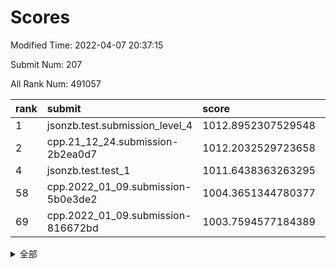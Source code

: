 # Scores

Modified Time: 2022-04-07 20:37:15

Submit Num: 207

All Rank Num: 491057

| rank |               submit               |       score        |       sigma        | pk_num |
| :--- | :--------------------------------- | :----------------- | :----------------- | :----- |
| 1    | jsonzb.test.submission_level_4     | 1012.8952307529548 | 0.8059494240684428 | 9494   |
| 2    | cpp.21_12_24.submission-2b2ea0d7   | 1012.2032529723658 | 0.8100117513784502 | 9488   |
| 4    | jsonzb.test.test_1                 | 1011.6438363263295 | 0.7796143259354464 | 9490   |
| 58   | cpp.2022_01_09.submission-5b0e3de2 | 1004.3651344780377 | 0.7253081268193907 | 9487   |
| 69   | cpp.2022_01_09.submission-816672bd | 1003.7594577184389 | 0.7053722990274172 | 9490   |


<details>
<summary>全部</summary>

| rank |                 submit                 |       score        |       sigma        | pk_num |
| :--- | :------------------------------------- | :----------------- | :----------------- | :----- |
| 1    | jsonzb.test.submission_level_4         | 1012.8952307529548 | 0.8059494240684428 | 9494   |
| 2    | cpp.21_12_24.submission-2b2ea0d7       | 1012.2032529723658 | 0.8100117513784502 | 9488   |
| 3    | gobigger.level_3.submission_level_3_41 | 1011.6730069606509 | 0.788871035103315  | 9489   |
| 4    | jsonzb.test.test_1                     | 1011.6438363263295 | 0.7796143259354464 | 9490   |
| 5    | gobigger.level_3.submission_level_3_30 | 1011.2934994929141 | 0.7670773385594404 | 9488   |
| 6    | gobigger.level_3.submission_level_3_25 | 1011.2890082227418 | 0.7806551705914458 | 9493   |
| 7    | gobigger.level_3.submission_level_3_17 | 1011.1109972915738 | 0.7961948570800416 | 9487   |
| 8    | gobigger.level_3.submission_level_3_32 | 1010.8549016350943 | 0.7886311996076877 | 9493   |
| 9    | gobigger.level_3.submission_level_3_35 | 1010.816639474581  | 0.7671807794529529 | 9490   |
| 10   | gobigger.level_3.submission_level_3_21 | 1010.748823769995  | 0.7767554744710271 | 9487   |
| 11   | gobigger.level_3.submission_level_3_8  | 1010.7462474765199 | 0.7736448694153841 | 9491   |
| 12   | gobigger.level_3.submission_level_3_36 | 1010.7244878952768 | 0.7769651019239018 | 9492   |
| 13   | gobigger.level_3.submission_level_3_16 | 1010.7006612316849 | 0.7588082873753916 | 9493   |
| 14   | gobigger.level_3.submission_level_3_13 | 1010.6983436571521 | 0.7546856080101126 | 9490   |
| 15   | gobigger.level_3.submission_level_3_10 | 1010.6195623157848 | 0.7703693741939108 | 9487   |
| 16   | gobigger.level_3.submission_level_3_47 | 1010.5415725945844 | 0.7395862094192166 | 9488   |
| 17   | gobigger.level_3.submission_level_3_39 | 1010.5369504370426 | 0.7736854711049808 | 9492   |
| 18   | gobigger.level_3.submission_level_3_11 | 1010.5320120539066 | 0.750391436505359  | 9489   |
| 19   | gobigger.level_3.submission_level_3_23 | 1010.3885360674798 | 0.7726150543834616 | 9489   |
| 20   | gobigger.level_3.submission_level_3_3  | 1010.371755766732  | 0.758671291196398  | 9488   |
| 21   | gobigger.level_3.submission_level_3_12 | 1010.3398898634266 | 0.7707191972968324 | 9491   |
| 22   | gobigger.level_3.submission_level_3_20 | 1010.2575567443932 | 0.769822172345915  | 9493   |
| 23   | gobigger.level_3.submission_level_3_19 | 1010.2421027120275 | 0.7728043110886733 | 9490   |
| 24   | gobigger.level_3.submission_level_3_14 | 1010.2264886701536 | 0.7769665610144931 | 9492   |
| 25   | gobigger.level_3.submission_level_3_40 | 1010.2233448899633 | 0.7589477753392524 | 9489   |
| 26   | gobigger.level_3.submission_level_3_46 | 1010.2228940590439 | 0.75909493441075   | 9491   |
| 27   | gobigger.level_3.submission_level_3_44 | 1010.1915000457126 | 0.7524251189385579 | 9490   |
| 28   | gobigger.level_3.submission_level_3_45 | 1010.161750961479  | 0.7706435350788936 | 9486   |
| 29   | gobigger.level_3.submission_level_3_15 | 1010.0051395003816 | 0.7658216863437041 | 9487   |
| 30   | gobigger.level_3.submission_level_3_5  | 1009.8557166819794 | 0.7727357060184199 | 9485   |
| 31   | gobigger.level_3.submission_level_3_18 | 1009.7971488875498 | 0.7507313373614506 | 9492   |
| 32   | gobigger.level_3.submission_level_3_2  | 1009.7581001376637 | 0.7470078813379287 | 9491   |
| 33   | gobigger.level_3.submission_level_3_27 | 1009.6154343689773 | 0.7548787399978714 | 9490   |
| 34   | gobigger.level_3.submission_level_3_29 | 1009.6086110910387 | 0.7555060798434483 | 9478   |
| 35   | gobigger.level_3.submission_level_3_26 | 1009.4017459443132 | 0.7568324686899028 | 9486   |
| 36   | gobigger.level_3.submission_level_3_4  | 1009.3765035080206 | 0.7517042339506377 | 9491   |
| 37   | gobigger.level_3.submission_level_3_24 | 1009.3525612618837 | 0.7465698753033948 | 9487   |
| 38   | gobigger.level_3.submission_level_3_28 | 1009.3330307091912 | 0.7448181381609881 | 9490   |
| 39   | gobigger.level_3.submission_level_3_37 | 1009.321868450119  | 0.7755045126931143 | 9489   |
| 40   | gobigger.level_3.submission_level_3_49 | 1009.3139809352191 | 0.7483828680065234 | 9492   |
| 41   | gobigger.level_3.submission_level_3_9  | 1009.2819140531085 | 0.7460053578595605 | 9482   |
| 42   | gobigger.level_3.submission_level_3_43 | 1009.2440099875355 | 0.7597398541583634 | 9485   |
| 43   | gobigger.level_3.submission_level_3_42 | 1009.2294683684203 | 0.7434778623268042 | 9490   |
| 44   | gobigger.level_3.submission_level_3_38 | 1009.012996293805  | 0.7466888786033211 | 9489   |
| 45   | gobigger.level_3.submission_level_3_33 | 1008.9801662686455 | 0.7469219856274508 | 9492   |
| 46   | gobigger.level_3.submission_level_3_6  | 1008.9389598754004 | 0.7503301977577216 | 9488   |
| 47   | gobigger.level_3.submission_level_3_1  | 1008.909997383408  | 0.7480989219905388 | 9488   |
| 48   | gobigger.level_3.submission_level_3_48 | 1008.9017209161278 | 0.7562903319067487 | 9484   |
| 49   | gobigger.level_3.submission_level_3_22 | 1008.8451913155322 | 0.7485958382417202 | 9490   |
| 50   | gobigger.level_3.submission_level_3_0  | 1008.8109011399437 | 0.7655806777450881 | 9486   |
| 51   | gobigger.level_3.submission_level_3_7  | 1008.7363591762568 | 0.7484615444070175 | 9488   |
| 52   | gobigger.level_3.submission_level_3_31 | 1008.3691340836016 | 0.7367592706281072 | 9491   |
| 53   | gobigger.level_3.submission_level_3_34 | 1008.2011400331093 | 0.7429118829117328 | 9484   |
| 54   | gobigger.level_1.submission_level_1_48 | 1004.9702420017846 | 0.7194471048759992 | 9489   |
| 55   | gobigger.level_1.submission_level_1_27 | 1004.8281226605529 | 0.7114668165499588 | 9486   |
| 56   | gobigger.level_1.submission_level_1_43 | 1004.4096224389378 | 0.7041402787013191 | 9484   |
| 57   | gobigger.level_1.submission_level_1_38 | 1004.3994253523183 | 0.7161677711265102 | 9492   |
| 58   | cpp.2022_01_09.submission-5b0e3de2     | 1004.3651344780377 | 0.7253081268193907 | 9487   |
| 59   | gobigger.level_1.submission_level_1_11 | 1004.2923081805559 | 0.7105730204480373 | 9487   |
| 60   | gobigger.level_1.submission_level_1_39 | 1004.0782700398169 | 0.7171846706677988 | 9491   |
| 61   | gobigger.level_1.submission_level_1_2  | 1004.0593707546802 | 0.7046786942845266 | 9494   |
| 62   | gobigger.level_1.submission_level_1_40 | 1003.992441981892  | 0.7213829863169782 | 9485   |
| 63   | gobigger.level_1.submission_level_1_35 | 1003.9385291704615 | 0.7200562697889885 | 9491   |
| 64   | gobigger.level_1.submission_level_1_10 | 1003.810957307346  | 0.716632554086244  | 9490   |
| 65   | gobigger.level_1.submission_level_1_19 | 1003.8002655415729 | 0.710874079696209  | 9490   |
| 66   | gobigger.level_1.submission_level_1_18 | 1003.7946179828623 | 0.72928696548196   | 9491   |
| 67   | gobigger.level_1.submission_level_1_23 | 1003.7788771402583 | 0.7259204454763245 | 9487   |
| 68   | gobigger.level_1.submission_level_1_30 | 1003.769876998255  | 0.7178053743963027 | 9483   |
| 69   | cpp.2022_01_09.submission-816672bd     | 1003.7594577184389 | 0.7053722990274172 | 9490   |
| 70   | gobigger.level_1.submission_level_1_25 | 1003.7233131338902 | 0.7166389143226857 | 9491   |
| 71   | gobigger.level_1.submission_level_1_16 | 1003.7006372163967 | 0.7151640984113178 | 9494   |
| 72   | gobigger.level_1.submission_level_1_1  | 1003.6561982283758 | 0.7185681432060371 | 9489   |
| 73   | gobigger.level_1.submission_level_1_20 | 1003.6145597981185 | 0.7320690787232756 | 9492   |
| 74   | gobigger.level_1.submission_level_1_49 | 1003.5857734478068 | 0.7163993725801554 | 9491   |
| 75   | gobigger.level_1.submission_level_1_29 | 1003.5284613208685 | 0.7152852338362234 | 9491   |
| 76   | gobigger.level_1.submission_level_1_45 | 1003.5094138676169 | 0.7162446545340302 | 9489   |
| 77   | gobigger.level_1.submission_level_1_17 | 1003.4854124701924 | 0.7086961887368036 | 9491   |
| 78   | gobigger.level_1.submission_level_1_3  | 1003.3888271071179 | 0.71282463060562   | 9494   |
| 79   | gobigger.level_1.submission_level_1_28 | 1003.2323222886397 | 0.713387789270443  | 9493   |
| 80   | gobigger.level_1.submission_level_1_8  | 1003.2202071841918 | 0.7133712602321237 | 9486   |
| 81   | gobigger.level_1.submission_level_1_46 | 1003.1929720659708 | 0.7116015521062963 | 9489   |
| 82   | gobigger.level_1.submission_level_1_15 | 1003.1843501912591 | 0.7088490437095561 | 9490   |
| 83   | gobigger.level_1.submission_level_1_4  | 1003.1662761559573 | 0.7120514639633316 | 9491   |
| 84   | gobigger.level_1.submission_level_1_34 | 1003.1642159478105 | 0.703622426040717  | 9492   |
| 85   | gobigger.level_1.submission_level_1_6  | 1003.1136118919339 | 0.7231767029428985 | 9486   |
| 86   | gobigger.level_1.submission_level_1_31 | 1003.1036822137615 | 0.7083941950252516 | 9489   |
| 87   | gobigger.level_1.submission_level_1_42 | 1003.0791440139983 | 0.7276624413078814 | 9488   |
| 88   | gobigger.level_1.submission_level_1_21 | 1003.0533039741521 | 0.7096743424719837 | 9489   |
| 89   | gobigger.level_1.submission_level_1_33 | 1002.9671912094874 | 0.7196083015341233 | 9488   |
| 90   | gobigger.level_1.submission_level_1_44 | 1002.8911954832556 | 0.7124328574311926 | 9494   |
| 91   | gobigger.level_1.submission_level_1_41 | 1002.8841864575235 | 0.7119399104657151 | 9493   |
| 92   | gobigger.level_1.submission_level_1_9  | 1002.8677684046302 | 0.7116615627906212 | 9492   |
| 93   | gobigger.level_1.submission_level_1_0  | 1002.7267551268354 | 0.705563317142226  | 9489   |
| 94   | gobigger.level_1.submission_level_1_36 | 1002.6508063974236 | 0.7090230272386484 | 9487   |
| 95   | gobigger.level_1.submission_level_1_14 | 1002.4905228993032 | 0.7168841921937104 | 9495   |
| 96   | gobigger.level_1.submission_level_1_7  | 1002.4331399456415 | 0.7181549582106229 | 9489   |
| 97   | gobigger.level_1.submission_level_1_24 | 1002.4154946740433 | 0.7132756967816584 | 9492   |
| 98   | gobigger.level_1.submission_level_1_5  | 1002.340266982299  | 0.7152592744672234 | 9490   |
| 99   | gobigger.level_1.submission_level_1_22 | 1002.3317652082724 | 0.7177891852123722 | 9485   |
| 100  | gobigger.level_1.submission_level_1_12 | 1002.298479453979  | 0.7142834896966319 | 9488   |
| 101  | gobigger.level_1.submission_level_1_13 | 1002.138677439048  | 0.71139702184428   | 9491   |
| 102  | gobigger.level_1.submission_level_1_32 | 1001.8826449061557 | 0.7018477299528731 | 9482   |
| 103  | gobigger.level_1.submission_level_1_37 | 1001.8413781508038 | 0.712220306272084  | 9494   |
| 104  | gobigger.level_1.submission_level_1_47 | 1001.3870005184517 | 0.7085914178085132 | 9488   |
| 105  | gobigger.level_1.submission_level_1_26 | 1001.3416709516441 | 0.7091314123065731 | 9490   |
| 106  | gobigger.random.submission_random_29   | 997.5009342300378  | 0.7169104852142381 | 9485   |
| 107  | gobigger.random.submission_random_33   | 997.2900230134542  | 0.7126338187722723 | 9487   |
| 108  | gobigger.random.submission_random_37   | 997.0818513091468  | 0.7103121951567853 | 9488   |
| 109  | gobigger.random.submission_random_12   | 997.0487853455397  | 0.6964152276759301 | 9487   |
| 110  | gobigger.random.submission_random_27   | 997.0215379176312  | 0.718189117230411  | 9485   |
| 111  | gobigger.random.submission_random_20   | 996.9339218888663  | 0.7038019194663742 | 9491   |
| 112  | gobigger.random.submission_random_8    | 996.9172175206493  | 0.7003524184934389 | 9489   |
| 113  | gobigger.random.submission_random_38   | 996.8462926273403  | 0.7166718917341341 | 9488   |
| 114  | gobigger.random.submission_random_43   | 996.8163502238755  | 0.7120631899753574 | 9490   |
| 115  | gobigger.random.submission_random_2    | 996.7901506637481  | 0.7095534372698133 | 9489   |
| 116  | gobigger.random.submission_random_4    | 996.7642874041684  | 0.7117120295382261 | 9491   |
| 117  | gobigger.random.submission_random_47   | 996.7612653355642  | 0.7206899247432024 | 9488   |
| 118  | gobigger.random.submission_random_23   | 996.6207931024937  | 0.7092327215012325 | 9484   |
| 119  | gobigger.random.submission_random_10   | 996.6057332242385  | 0.7157179695284688 | 9493   |
| 120  | gobigger.random.submission_random_22   | 996.5559949293955  | 0.7127709834677035 | 9493   |
| 121  | gobigger.random.submission_random_17   | 996.4964379865545  | 0.7047506590967495 | 9491   |
| 122  | gobigger.random.submission_random_35   | 996.4893793125734  | 0.7177314871961917 | 9493   |
| 123  | gobigger.random.submission_random_44   | 996.4395723175942  | 0.7199930320643871 | 9487   |
| 124  | gobigger.random.submission_random_36   | 996.4175362624984  | 0.7197860842211662 | 9491   |
| 125  | gobigger.random.submission_random_49   | 996.3890340712504  | 0.7128090312077845 | 9490   |
| 126  | gobigger.random.submission_random_16   | 996.306054052906   | 0.710172288951219  | 9491   |
| 127  | gobigger.random.submission_random_21   | 996.3047294229775  | 0.710864987225885  | 9489   |
| 128  | gobigger.random.submission_random_26   | 996.2904557639639  | 0.7139263869967383 | 9491   |
| 129  | gobigger.random.submission_random_5    | 996.2346417628271  | 0.70098508365177   | 9489   |
| 130  | gobigger.random.submission_random_15   | 996.1512662607264  | 0.7146443348157203 | 9490   |
| 131  | gobigger.random.submission_random_3    | 996.0645549539507  | 0.7047556515152338 | 9487   |
| 132  | gobigger.random.submission_random_39   | 996.0398942469684  | 0.7084202521551962 | 9492   |
| 133  | gobigger.random.submission_random_18   | 996.0345264228267  | 0.7117877924319013 | 9487   |
| 134  | gobigger.random.submission_random_28   | 996.0042382634248  | 0.7280946660358748 | 9492   |
| 135  | gobigger.random.submission_random_24   | 995.9683692954591  | 0.7104427690435519 | 9493   |
| 136  | gobigger.random.submission_random_34   | 995.9380312748293  | 0.7225585055276224 | 9488   |
| 137  | gobigger.random.submission_random_14   | 995.8648412260086  | 0.6979282332267871 | 9487   |
| 138  | gobigger.random.submission_random_11   | 995.8146568182863  | 0.7064165167423753 | 9492   |
| 139  | gobigger.random.submission_random_0    | 995.7850466253607  | 0.7119360872835201 | 9487   |
| 140  | gobigger.random.submission_random_32   | 995.7138779935237  | 0.7019116710167452 | 9487   |
| 141  | gobigger.random.submission_random_7    | 995.6825417916012  | 0.7187814269665446 | 9485   |
| 142  | gobigger.random.submission_random_46   | 995.6596332705791  | 0.7131259601027482 | 9488   |
| 143  | gobigger.random.submission_random_31   | 995.6288425417955  | 0.711831247238919  | 9486   |
| 144  | gobigger.random.submission_random_25   | 995.6104817671638  | 0.7157901623951942 | 9487   |
| 145  | gobigger.random.submission_random_1    | 995.5634581817862  | 0.7187555547108374 | 9489   |
| 146  | gobigger.random.submission_random_42   | 995.5553147554231  | 0.7135236389390113 | 9485   |
| 147  | gobigger.random.submission_random_40   | 995.5035078012847  | 0.7030454499724001 | 9491   |
| 148  | gobigger.random.submission_random_48   | 995.5022767989591  | 0.7097415957758474 | 9487   |
| 149  | gobigger.random.submission_random_13   | 995.4342731533983  | 0.71996935259011   | 9487   |
| 150  | gobigger.random.submission_random_30   | 995.3312379161488  | 0.7193279521187333 | 9490   |
| 151  | gobigger.level_2.submission_level_2_25 | 995.313320203208   | 0.7268938203938347 | 9490   |
| 152  | gobigger.random.submission_random_45   | 995.2600423948511  | 0.7084157593993863 | 9490   |
| 153  | gobigger.random.submission_random_6    | 994.9467768163693  | 0.7193528964544326 | 9489   |
| 154  | gobigger.random.submission_random_41   | 994.8771777567428  | 0.7108752496518903 | 9491   |
| 155  | gobigger.random.submission_random_9    | 994.8055650869437  | 0.7280340153989202 | 9487   |
| 156  | gobigger.random.submission_random_19   | 994.6360664746242  | 0.7236013996407272 | 9491   |
| 157  | gobigger.level_2.submission_level_2_44 | 993.8668992083308  | 0.7373043243493512 | 9483   |
| 158  | gobigger.level_2.submission_level_2_1  | 993.8420321700615  | 0.7316211166740372 | 9490   |
| 159  | gobigger.level_2.submission_level_2_2  | 993.838402377903   | 0.7494972800410507 | 9491   |
| 160  | gobigger.level_2.submission_level_2_23 | 993.6356696823614  | 0.7330910139726216 | 9492   |
| 161  | gobigger.level_2.submission_level_2_33 | 993.609169443085   | 0.7290897648358994 | 9483   |
| 162  | gobigger.level_2.submission_level_2_15 | 993.5238850344358  | 0.7387941452430906 | 9485   |
| 163  | gobigger.level_2.submission_level_2_11 | 993.1327583358113  | 0.7528002937100804 | 9485   |
| 164  | gobigger.level_2.submission_level_2_42 | 993.1195221152882  | 0.7247292350119026 | 9488   |
| 165  | gobigger.level_2.submission_level_2_4  | 993.1041473776286  | 0.7417483363234966 | 9484   |
| 166  | gobigger.level_2.submission_level_2_12 | 993.0152261236518  | 0.738112167492926  | 9494   |
| 167  | gobigger.level_2.submission_level_2_37 | 992.9381832942829  | 0.7369201954480002 | 9489   |
| 168  | gobigger.level_2.submission_level_2_24 | 992.806321996183   | 0.737555168906169  | 9489   |
| 169  | gobigger.level_2.submission_level_2_28 | 992.7021522576583  | 0.7387388766044461 | 9492   |
| 170  | gobigger.level_2.submission_level_2_14 | 992.7019959300351  | 0.7608051115703338 | 9492   |
| 171  | gobigger.level_2.submission_level_2_3  | 992.624504166295   | 0.7629308474048071 | 9489   |
| 172  | gobigger.level_2.submission_level_2_30 | 992.6198181343577  | 0.7480753374881532 | 9488   |
| 173  | gobigger.level_2.submission_level_2_21 | 992.590816493339   | 0.7429954700721779 | 9485   |
| 174  | gobigger.level_2.submission_level_2_7  | 992.5243203959099  | 0.7428010169764289 | 9485   |
| 175  | gobigger.level_2.submission_level_2_40 | 992.4957112712177  | 0.7325842624784817 | 9489   |
| 176  | gobigger.level_2.submission_level_2_20 | 992.4953832441086  | 0.7386176488271089 | 9489   |
| 177  | gobigger.level_2.submission_level_2_38 | 992.4840747118174  | 0.7407495860691251 | 9490   |
| 178  | gobigger.level_2.submission_level_2_8  | 992.4577116591705  | 0.7405897844004824 | 9485   |
| 179  | gobigger.level_2.submission_level_2_22 | 992.3947296345493  | 0.7355313015605234 | 9489   |
| 180  | gobigger.level_2.submission_level_2_39 | 992.377772104391   | 0.7308467742007094 | 9491   |
| 181  | gobigger.level_2.submission_level_2_5  | 992.3577613338559  | 0.7320704652886884 | 9484   |
| 182  | gobigger.level_2.submission_level_2_16 | 992.3496560480263  | 0.7469220546510388 | 9487   |
| 183  | gobigger.level_2.submission_level_2_13 | 992.3035855744504  | 0.7481096954865196 | 9487   |
| 184  | gobigger.level_2.submission_level_2_31 | 992.0579436480414  | 0.7437143031414725 | 9491   |
| 185  | gobigger.level_2.submission_level_2_47 | 991.9763320080555  | 0.7708183624300018 | 9481   |
| 186  | gobigger.level_2.submission_level_2_29 | 991.9487786476396  | 0.745986339111488  | 9491   |
| 187  | gobigger.level_2.submission_level_2_35 | 991.8482827085624  | 0.7411674715665387 | 9487   |
| 188  | gobigger.level_2.submission_level_2_34 | 991.6968071124995  | 0.7421026002217466 | 9492   |
| 189  | gobigger.level_2.submission_level_2_18 | 991.6962964638269  | 0.7495791063066907 | 9494   |
| 190  | gobigger.level_2.submission_level_2_26 | 991.6511508909268  | 0.7427296168222038 | 9488   |
| 191  | gobigger.level_2.submission_level_2_19 | 991.6194285875359  | 0.7432760476138182 | 9489   |
| 192  | gobigger.level_2.submission_level_2_49 | 991.6012267617966  | 0.7531500574752991 | 9487   |
| 193  | gobigger.level_2.submission_level_2_36 | 991.5738753125136  | 0.7530981615595254 | 9484   |
| 194  | gobigger.level_2.submission_level_2_6  | 991.491457965206   | 0.7624321962692991 | 9484   |
| 195  | gobigger.level_2.submission_level_2_27 | 991.4821563717614  | 0.7688361295022029 | 9491   |
| 196  | gobigger.level_2.submission_level_2_48 | 991.4371742280372  | 0.7462738257480691 | 9490   |
| 197  | gobigger.level_2.submission_level_2_43 | 991.433960479077   | 0.7485766564516854 | 9490   |
| 198  | gobigger.level_2.submission_level_2_45 | 991.3886349981816  | 0.7294866624539945 | 9493   |
| 199  | gobigger.level_2.submission_level_2_9  | 991.3245017703605  | 0.7488471573264529 | 9487   |
| 200  | gobigger.level_2.submission_level_2_17 | 991.1437523952039  | 0.7418648835089612 | 9491   |
| 201  | gobigger.level_2.submission_level_2_46 | 991.0956246229105  | 0.7619978816212405 | 9494   |
| 202  | gobigger.level_2.submission_level_2_41 | 991.001703469659   | 0.7599944783927162 | 9495   |
| 203  | gobigger.level_2.submission_level_2_0  | 990.7742589462259  | 0.7668815584683789 | 9486   |
| 204  | gobigger.level_2.submission_level_2_10 | 990.32579231652    | 0.7650065901674061 | 9485   |
| 205  | gobigger.level_2.submission_level_2_32 | 989.9297835852755  | 0.7678402132794341 | 9489   |
| 206  | gobigger.none.submission_none_0        | 977.9234162019847  | 1.3153904239220418 | 9496   |
| 207  | gobigger.none.submission_none_1        | 975.5155212493195  | 1.5859995070772    | 9492   |

</details>